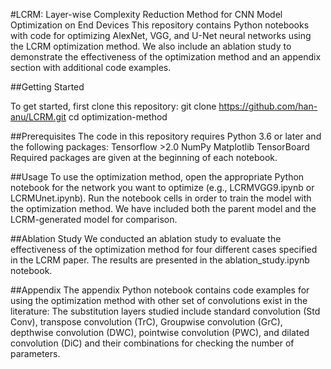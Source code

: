 #LCRM: Layer-wise Complexity Reduction Method for CNN Model Optimization on End Devices
This repository contains Python notebooks with code for optimizing AlexNet, VGG, and U-Net neural networks using the LCRM optimization method. We also include an ablation study to demonstrate the effectiveness of the optimization method and an appendix section with additional code examples.

##Getting Started

To get started, first clone this repository:
git clone https://github.com/han-anu/LCRM.git
cd optimization-method

##Prerequisites
The code in this repository requires Python 3.6 or later and the following packages:
Tensorflow >2.0
NumPy
Matplotlib
TensorBoard
Required packages are given at the beginning of each notebook.

##Usage
To use the optimization method, open the appropriate Python notebook for the network you want to optimize (e.g., LCRMVGG9.ipynb or LCRMUnet.ipynb). Run the notebook cells in order to train the model with the optimization method. We have included both the parent model and the LCRM-generated model for comparison.

##Ablation Study
We conducted an ablation study to evaluate the effectiveness of the optimization method for four different cases specified in the LCRM paper. The results are presented in the ablation_study.ipynb notebook. 

##Appendix
The appendix Python notebook contains code examples for using the optimization method with other set of convolutions exist in the literature: The substitution layers studied include standard convolution (Std Conv), transpose convolution (TrC), Groupwise convolution (GrC), depthwise convolution (DWC), pointwise convolution (PWC), and dilated convolution (DiC) and their combinations for checking the number of parameters.

